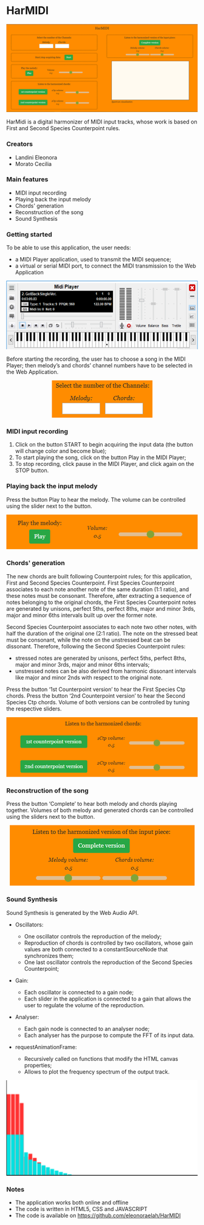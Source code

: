 # HarMIDI
<p align="center"> <img src="./img/panoramica.png" > </p> 
HarMidi is a digital harmonizer of MIDI input tracks, whose work is based on First and Second Species Counterpoint rules. 

### Creators

* Landini Eleonora
* Morato Cecilia

### Main features

* MIDI input recording
* Playing back the input melody
* Chords' generation
* Reconstruction of the song
* Sound Synthesis

### Getting started

To be able to use this application, the user needs:
  * a MIDI Player application, used to transmit the MIDI sequence;
  * a virtual or serial MIDI port, to connect the MIDI transmission to the Web Application

<p align="center"> <img src="./img/player.png"  height="180"> </p> 

Before starting the recording, the user has to choose a song in the MIDI Player; then melody’s and chords’ channel numbers have to be selected in the Web Application. 

<p align="center"> <img src="./img/Channels.png" > </p> 

### MIDI input recording

1. Click on the button START to begin acquiring the input data (the button will change color and become blue);
1. To start playing the song, click on the button Play in the MIDI Player;
1. To stop recording, click pause in the MIDI Player, and click again on the STOP button.

### Playing back the input melody

Press the button Play to hear the melody. 
The volume can be controlled using the slider next to the button.

<p align="center"> <img src="./img/play_melody.png" > </p> 

### Chords' generation

The new chords are built following Counterpoint rules; for this application, First and Second Species Counterpoint. 
First Species Counterpoint associates to each note another note of the same duration (1:1 ratio), and these notes must be consonant. 
Therefore, after extracting a sequence of notes belonging to the original chords, the First Species Counterpoint notes are generated by unisons, perfect 5ths, perfect 8ths, major and minor 3rds, major and minor 6ths intervals built up over the former note. 

Second Species Counterpoint associates to each note two other notes, with half the duration of the original one (2:1 ratio). The note on the stressed beat must be consonant, while the note on the unstressed beat can be dissonant. 
Therefore, following the Second Species Counterpoint rules:
* stressed notes are generated by unisons, perfect 5ths, perfect 8ths, major and minor 3rds, major and minor 6ths intervals;
* unstressed notes can be also derived from harmonic dissonant intervals like major and minor 2nds with respect to the original note.

Press the button ‘1st Counterpoint version’ to hear the First Species Ctp chords.
Press the button ‘2nd Counterpoint version’ to hear the Second Species Ctp chords.
Volume of both versions can be controlled by tuning the respective sliders. 

<p align="center"> <img src="./img/ctp.png" > </p> 

### Reconstruction of the song

Press the button ‘Complete’ to hear both melody and chords playing together.
Volumes of both melody and generated chords can be controlled using the sliders next to the button. 

<p align="center"> <img src="./img/complete.png" > </p> 

### Sound Synthesis

Sound Synthesis is generated by the Web Audio API. 

* Oscillators:
     * One oscillator controls the reproduction of the melody;
     * Reproduction of chords is controlled by two oscillators, whose gain values are both connected to a constantSourceNode that synchronizes them;
     * One last oscillator controls the reproduction of the Second Species Counterpoint;

* Gain:
     * Each oscillator is connected to a gain node;
     * Each slider in the application is connected to a gain that allows the user to regulate the volume of the reproduction.
     
* Analyser:
     * Each gain node is connected to an analyser node;
     * Each analyser has the purpose to compute the FFT of its input data.
     
* requestAnimationFrame:
     * Recursively called on functions that modify the HTML canvas properties;
     * Allows to plot the frequency spectrum of the output track.
     
<p align="center"> <img src="./img/spectrum.png" > </p> 

### Notes

* The application works both online and offline
* The code is written in HTML5, CSS and JAVASCRIPT
* The code is available on https://github.com/eleonoraelah/HarMIDI











